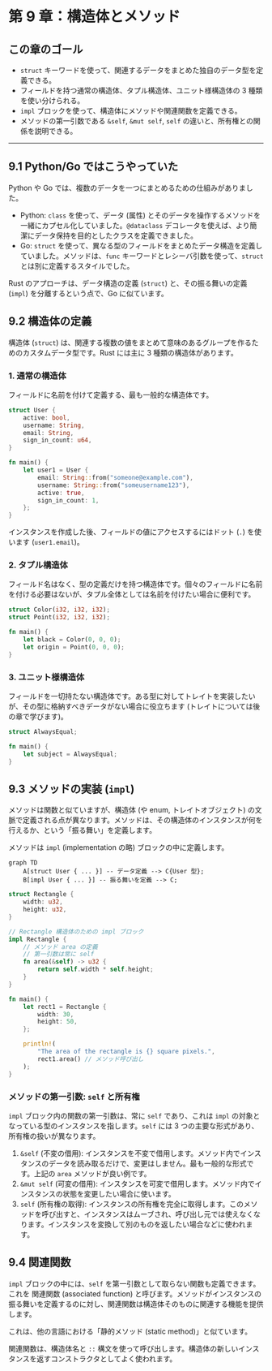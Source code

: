 # 第 9 章：構造体とメソッド

## この章のゴール
- `struct` キーワードを使って、関連するデータをまとめた独自のデータ型を定義できる。
- フィールドを持つ通常の構造体、タプル構造体、ユニット様構造体の 3 種類を使い分けられる。
- `impl` ブロックを使って、構造体にメソッドや関連関数を定義できる。
- メソッドの第一引数である `&self`, `&mut self`, `self` の違いと、所有権との関係を説明できる。

---

## 9.1 Python/Go ではこうやっていた

Python や Go では、複数のデータを一つにまとめるための仕組みがありました。

- Python: `class` を使って、データ (属性) とそのデータを操作するメソッドを一緒にカプセル化していました。`@dataclass` デコレータを使えば、より簡潔にデータ保持を目的としたクラスを定義できました。
- Go: `struct` を使って、異なる型のフィールドをまとめたデータ構造を定義していました。メソッドは、`func` キーワードとレシーバ引数を使って、`struct` とは別に定義するスタイルでした。

Rust のアプローチは、データ構造の定義 (`struct`) と、その振る舞いの定義 (`impl`) を分離するという点で、Go に似ています。

## 9.2 構造体の定義

構造体 (`struct`) は、関連する複数の値をまとめて意味のあるグループを作るためのカスタムデータ型です。Rust には主に 3 種類の構造体があります。

### 1. 通常の構造体
フィールドに名前を付けて定義する、最も一般的な構造体です。

```rust
struct User {
    active: bool,
    username: String,
    email: String,
    sign_in_count: u64,
}

fn main() {
    let user1 = User {
        email: String::from("someone@example.com"),
        username: String::from("someusername123"),
        active: true,
        sign_in_count: 1,
    };
}
```
インスタンスを作成した後、フィールドの値にアクセスするにはドット (`.`) を使います (`user1.email`)。

### 2. タプル構造体
フィールド名はなく、型の定義だけを持つ構造体です。個々のフィールドに名前を付ける必要はないが、タプル全体としては名前を付けたい場合に便利です。

```rust
struct Color(i32, i32, i32);
struct Point(i32, i32, i32);

fn main() {
    let black = Color(0, 0, 0);
    let origin = Point(0, 0, 0);
}
```

### 3. ユニット様構造体
フィールドを一切持たない構造体です。ある型に対してトレイトを実装したいが、その型に格納すべきデータがない場合に役立ちます (トレイトについては後の章で学びます)。

```rust
struct AlwaysEqual;

fn main() {
    let subject = AlwaysEqual;
}
```

## 9.3 メソッドの実装 (`impl`)

メソッドは関数と似ていますが、構造体 (や enum, トレイトオブジェクト) の文脈で定義される点が異なります。メソッドは、その構造体のインスタンスが何を行えるか、という「振る舞い」を定義します。

メソッドは `impl` (implementation の略) ブロックの中に定義します。

```mermaid
graph TD
    A[struct User { ... }] -- データ定義 --> C{User 型};
    B[impl User { ... }] -- 振る舞いを定義 --> C;
```

```rust
struct Rectangle {
    width: u32,
    height: u32,
}

// Rectangle 構造体のための impl ブロック
impl Rectangle {
    // メソッド area の定義
    // 第一引数は常に self
    fn area(&self) -> u32 {
        return self.width * self.height;
    }
}

fn main() {
    let rect1 = Rectangle {
        width: 30,
        height: 50,
    };

    println!(
        "The area of the rectangle is {} square pixels.",
        rect1.area() // メソッド呼び出し
    );
}
```

### メソッドの第一引数: `self` と所有権

`impl` ブロック内の関数の第一引数は、常に `self` であり、これは `impl` の対象となっている型のインスタンスを指します。`self` には 3 つの主要な形式があり、所有権の扱いが異なります。

1.  `&self` (不変の借用): インスタンスを不変で借用します。メソッド内でインスタンスのデータを読み取るだけで、変更はしません。最も一般的な形式です。上記の `area` メソッドが良い例です。
2.  `&mut self` (可変の借用): インスタンスを可変で借用します。メソッド内でインスタンスの状態を変更したい場合に使います。
3.  `self` (所有権の取得): インスタンスの所有権を完全に取得します。このメソッドを呼び出すと、インスタンスはムーブされ、呼び出し元では使えなくなります。インスタンスを変換して別のものを返したい場合などに使われます。

## 9.4 関連関数

`impl` ブロックの中には、`self` を第一引数として取らない関数も定義できます。これを 関連関数 (associated function) と呼びます。メソッドがインスタンスの振る舞いを定義するのに対し、関連関数は構造体そのものに関連する機能を提供します。

これは、他の言語における「静的メソッド (static method)」と似ています。

関連関数は、構造体名と `::` 構文を使って呼び出します。構造体の新しいインスタンスを返すコンストラクタとしてよく使われます。

```